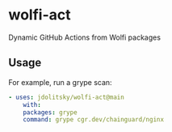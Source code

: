 # wolfi-act
Dynamic GitHub Actions from Wolfi packages

## Usage

For example, run a grype scan:

```yaml
- uses: jdolitsky/wolfi-act@main
    with:
    packages: grype
    command: grype cgr.dev/chainguard/nginx
```
